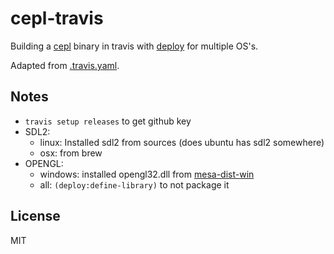 # cepl-travis

Building a [cepl](https://github.com/cbaggers/cepl/) binary in travis with [deploy](https://github.com/Shinmera/deploy/) for multiple OS's.

Adapted from [.travis.yaml](https://github.com/phoe-trash/furcadia-post-splitter/blob/b60faba/.travis.yml).

## Notes

- `travis setup releases` to get github key
- SDL2:
  - linux: Installed sdl2 from sources (does ubuntu has sdl2 somewhere)
  - osx: from brew
- OPENGL:
  - windows: installed opengl32.dll from [mesa-dist-win](https://github.com/pal1000/mesa-dist-win)
  - all: `(deploy:define-library)` to not package it

## License

MIT

